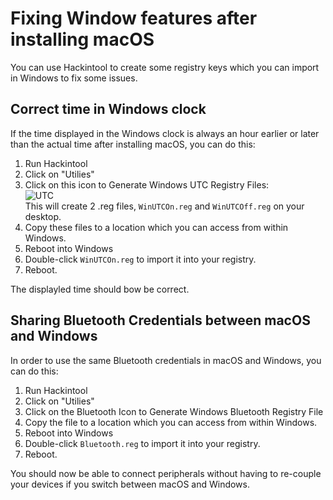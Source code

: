 # Fixing Window features after installing macOS
You can use Hackintool to create some registry keys which you can import in Windows to fix some issues. 

## Correct time in Windows clock

If the time displayed in the Windows clock is always an hour earlier or later than the actual time after installing macOS, you can do this:

1. Run Hackintool
2. Click on "Utilies"
3. Click on this icon to Generate Windows UTC Registry Files:</br>![UTC](https://user-images.githubusercontent.com/76865553/150509659-a2837405-2f9a-4aed-a1c3-134b62efeb83.png)</br>This will create 2 .reg files, `WinUTCOn.reg` and `WinUTCOff.reg` on your desktop.
5. Copy these files to a location which you can access from within Windows.
6. Reboot into Windows
7. Double-click `WinUTCOn.reg` to import it into your registry.
8. Reboot.

The displayled time should bow be correct.

## Sharing Bluetooth Credentials between macOS and Windows

In order to use the same Bluetooth credentials in macOS and Windows, you can do this:

1. Run Hackintool
2. Click on "Utilies"
3. Click on the Bluetooth Icon to Generate Windows Bluetooth Registry File
4. Copy the file to a location which you can access from within Windows.
5. Reboot into Windows
6. Double-click `Bluetooth.reg` to import it into your registry.
7. Reboot.

You should now be able to connect peripherals without having to re-couple your devices if you switch between macOS and Windows.
